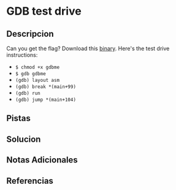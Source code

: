 # GDB test drive

## Descripcion
Can you get the flag? Download this [binary](https://artifacts.picoctf.net/c/116/gdbme). Here's the test drive instructions:

-   `$ chmod +x gdbme`
-   `$ gdb gdbme`
-   `(gdb) layout asm`
-   `(gdb) break *(main+99)`
-   `(gdb) run`
-   `(gdb) jump *(main+104)`

## Pistas

## Solucion 

## Notas Adicionales

## Referencias